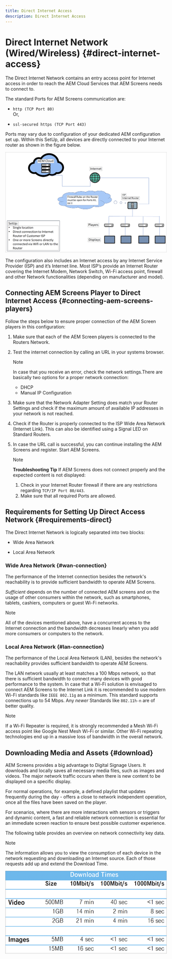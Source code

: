 ```yaml
---
title: Direct Internet Access
description: Direct Internet Access
---
```


# Direct Internet Network (Wired/Wireless) {#direct-internet-access}

The Direct Internet Network contains an entry access point for Internet access in order to reach the AEM Cloud Services that AEM Screens needs to connect to. 

The standard Ports for AEM Screens communication are:
* `http (TCP Port 80)`
<br>Or,</br>

* `ssl-secured https (TCP Port 443)`

Ports may vary due to configuration of your dedicated AEM configuration set up. Within this SetUp, all devices are directly connected to your Internet router as shown in the figure below.

![](/help/assets/direct-access-2.png)

The configuration also includes an Internet access by any Internet Service Provider (ISP) and it’s Internet line. Most ISP’s provide an Internet Router covering the Internet Modem, Network Switch, Wi-Fi access point, firewall and other Network functionalities (depending on manufacturer and model).

## Connecting AEM Screens Player to Direct Internet Access {#connecting-aem-screens-players}

Follow the steps below to ensure proper connection of the AEM Screen players in this configuration:

1. Make sure that each of the AEM Screen players is connected to the Routers Network.
1. Test the internet connection by calling an URL in your systems browser.

   >[!NOTE]
   >In case that you receive an error, check the network settings.There are basically two options for a proper network connection:
   >* DHCP
   >* Manual IP Configuration

1. Make sure that the Network Adapter Setting does match your Router Settings and check if the maximum amount of available IP addresses in your network is not reached.

1. Check if the Router is properly connected to the ISP Wide Area Network (Internet Link). This can also be identified using a Signal LED on Standard Routers.
1. In case the URL call is successful, you can continue installing the AEM Screens and register. Start AEM Screens.

   >[!NOTE]
   >**Troubleshooting Tip**
   >If AEM Screens does not connect properly and the expected content is not displayed:
   >
   >1. Check in your Internet Router firewall if there are any restrictions regarding `TCP/IP Port 80/443`.
   >1. Make sure that all required Ports are allowed.

## Requirements for Setting Up Direct Access Network {#requirements-direct}

The Direct Internet Network is logically separated into two blocks:

* Wide Area Network 

* Local Area Network 

### Wide Area Network {#wan-connection}

The performance of the Internet connection besides the network's reachability is to provide sufficient bandwidth to operate AEM Screens.

*Sufficient* depends on the number of connected AEM screens and on the usage of other consumers within the network, such as smartphones, tablets, cashiers, computers or guest Wi-Fi networks.

>[!NOTE]
>All of the devices mentioned above, have a concurrent access to the Internet connection and the bandwidth decreases linearly when you add more consumers or computers to the network.

### Local Area Network {#lan-connection}

The performance of the Local Area Network (LAN), besides the network's reachability provides sufficient bandwidth to operate AEM Screens. 

The LAN network usually at least matches a 100 Mbps network, so that there is sufficient bandwidth to connect many devices with good performance to the system.
In case that a Wi-Fi solution is envisaged to connect AEM Screens to the Internet Link it is recommended to use modern Wi-Fi standards like `IEEE 802.11g` as a minimum. This standard supports connections up to 54 Mbps. Any *newer* Standards like `802.11h-n` are of better quality. 

>[!NOTE]
>If a Wi-Fi Repeater is required, it is strongly recommended a Mesh Wi-Fi access point like Google Nest Mesh Wi-Fi or similar. Other Wi-Fi repeating technologies end up in a massive loss of bandwidth in the overall network.

## Downloading Media and Assets {#download}

AEM Screens provides a big advantage to Digital Signage Users. It downloads and locally saves all necessary media files, such as images and videos. The major network traffic occurs when there is new content to be displayed on a specific display.

For normal operations, for example, a defined playlist that updates frequently during the day - offers a close to network independent operation, once all the files have been saved on the player.

For scenarios, where there are more interactions with sensors or triggers and dynamic content, a fast and reliable network connection is essential for an immediate screen reaction to ensure best possible customer experience.

The following table provides an overview on network connectivity key data.

>[!NOTE]
>The information allows you to view the consumption of each device in the network requesting and downloading an Internet source. Each of those requests add up and extend the Download Time.

![](/help/assets/download-times-direct.png)

